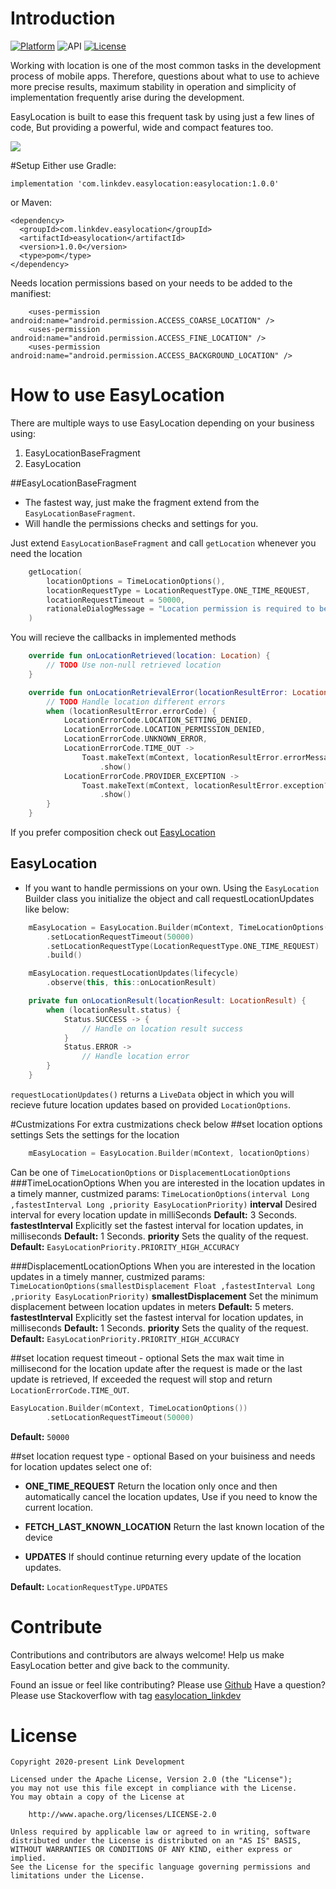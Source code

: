 # Introduction
[![Platform](https://img.shields.io/badge/platform-android-brightgreen.svg)](https://developer.android.com/index.html)
![API](https://img.shields.io/badge/Min--SDK-21-yellowgreen)
[![License](https://img.shields.io/badge/license-Apache%202.0-blue.svg)](http://www.apache.org/licenses/LICENSE-2.0)

Working with location is one of the most common tasks in the development process of mobile apps.
Therefore, questions about what to use to achieve more precise results, maximum stability in operation and 
simplicity of implementation frequently arise during the development.

EasyLocation is built to ease this frequent task by using just a few lines of code, But providing a powerful, wide and compact features too.

![](screenshots/screenshot.gif)

#Setup
Either use Gradle:
```
implementation 'com.linkdev.easylocation:easylocation:1.0.0'
```
or Maven:
```
<dependency>
  <groupId>com.linkdev.easylocation</groupId>
  <artifactId>easylocation</artifactId>
  <version>1.0.0</version>
  <type>pom</type>
</dependency>
```

Needs location permissions based on your needs to be added to the manifiest:
```
    <uses-permission android:name="android.permission.ACCESS_COARSE_LOCATION" />
    <uses-permission android:name="android.permission.ACCESS_FINE_LOCATION" />
    <uses-permission android:name="android.permission.ACCESS_BACKGROUND_LOCATION" />
```

# How to use EasyLocation
There are multiple ways to use EasyLocation depending on your business using:
1.  EasyLocationBaseFragment
2.  EasyLocation

##EasyLocationBaseFragment
* The fastest way, just make the fragment extend from the `EasyLocationBaseFragment`.
* Will handle the permissions checks and settings for you.

Just extend `EasyLocationBaseFragment` and call `getLocation` whenever you need the location
```kotlin
    getLocation(
        locationOptions = TimeLocationOptions(),
        locationRequestType = LocationRequestType.ONE_TIME_REQUEST,
        locationRequestTimeout = 50000,
        rationaleDialogMessage = "Location permission is required to be able to use this feature"
    )
```
You will recieve the callbacks in implemented methods
```kotlin
    override fun onLocationRetrieved(location: Location) {
        // TODO Use non-null retrieved location
    }

    override fun onLocationRetrievalError(locationResultError: LocationResultError) {
        // TODO Handle location different errors
        when (locationResultError.errorCode) {
            LocationErrorCode.LOCATION_SETTING_DENIED,
            LocationErrorCode.LOCATION_PERMISSION_DENIED,
            LocationErrorCode.UNKNOWN_ERROR,
            LocationErrorCode.TIME_OUT ->
                Toast.makeText(mContext, locationResultError.errorMessage, Toast.LENGTH_LONG)
                    .show()
            LocationErrorCode.PROVIDER_EXCEPTION ->
                Toast.makeText(mContext, locationResultError.exception?.message, Toast.LENGTH_LONG)
                    .show()
        }
    }
```
If you prefer composition check out [EasyLocation](#easylocation)

## EasyLocation
* If you want to handle permissions on your own.
Using the `EasyLocation` Builder class you initialize the object and call requestLocationUpdates like below:
```kotlin
    mEasyLocation = EasyLocation.Builder(mContext, TimeLocationOptions())
        .setLocationRequestTimeout(50000)
        .setLocationRequestType(LocationRequestType.ONE_TIME_REQUEST)
        .build()

    mEasyLocation.requestLocationUpdates(lifecycle)
        .observe(this, this::onLocationResult)

    private fun onLocationResult(locationResult: LocationResult) {
        when (locationResult.status) {
            Status.SUCCESS -> {
                // Handle on location result success
            }
            Status.ERROR ->
                // Handle location error
        }
    }
```
`requestLocationUpdates()` returns a `LiveData` object in which you will recieve future location updates based on provided `LocationOptions`.

#Custmizations
For extra custmizations check below
##set location options settings
Sets the settings for the location
```kotlin
    mEasyLocation = EasyLocation.Builder(mContext, locationOptions)
```
Can be one of `TimeLocationOptions` or `DisplacementLocationOptions`
###TimeLocationOptions
When you are interested in the location updates in a timely manner, custmized params:
`TimeLocationOptions(interval Long ,fastestInterval Long ,priority EasyLocationPriority)`
**interval** Desired interval for every location update in milliSeconds **Default:** 3 Seconds.
**fastestInterval** Explicitly set the fastest interval for location updates, in milliseconds **Default:** 1 Seconds.
**priority** Sets the quality of the request. **Default:** `EasyLocationPriority.PRIORITY_HIGH_ACCURACY`

###DisplacementLocationOptions
When you are interested in the location updates in a timely manner, custmized params:
`TimeLocationOptions(smallestDisplacement Float ,fastestInterval Long ,priority EasyLocationPriority)`
**smallestDisplacement** Set the minimum displacement between location updates in meters **Default:** 5 meters.
**fastestInterval** Explicitly set the fastest interval for location updates, in milliseconds **Default:** 1 Seconds.
**priority** Sets the quality of the request. **Default:** `EasyLocationPriority.PRIORITY_HIGH_ACCURACY`


##set location request timeout - optional
Sets the max wait time in millisecond for the location update after the request is made or the last update is retrieved,
If exceeded the request will stop and return `LocationErrorCode.TIME_OUT`.
```kotlin
EasyLocation.Builder(mContext, TimeLocationOptions())
        .setLocationRequestTimeout(50000)
```
**Default:** `50000`

##set location request type - optional
Based on your buisiness and needs for location updates select one of:
* **ONE_TIME_REQUEST** Return the location only once and then automatically cancel the location updates, Use if you need to know the current location.

* **FETCH_LAST_KNOWN_LOCATION** Return the last known location of the device

* **UPDATES** If should continue returning every update of the location updates.

**Default:** `LocationRequestType.UPDATES`

# Contribute
Contributions and contributors are always welcome! Help us make EasyLocation better and give back to the community.

Found an issue or feel like contributing? Please use [Github][issues]
Have a question? Please use Stackoverflow with tag [easylocation_linkdev][stackoverflow]

# License
    Copyright 2020-present Link Development

    Licensed under the Apache License, Version 2.0 (the "License");
    you may not use this file except in compliance with the License.
    You may obtain a copy of the License at

        http://www.apache.org/licenses/LICENSE-2.0

    Unless required by applicable law or agreed to in writing, software
    distributed under the License is distributed on an "AS IS" BASIS,
    WITHOUT WARRANTIES OR CONDITIONS OF ANY KIND, either express or implied.
    See the License for the specific language governing permissions and
    limitations under the License.

 [issues]: https://github.com/EasyLocation/issues
 [stackoverflow]: http://stackoverflow.com/questions/tagged/easylocation_linkdev
